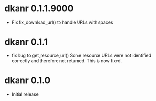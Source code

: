 # dkanr 0.1.1.9000

* Fix fix_download_url() to handle URLs with spaces

# dkanr 0.1.1

* fix bug to get_resource_url()
Some resource URLs were not identified correctly and therefore not returned. This is now fixed.

# dkanr 0.1.0

* Initial release
